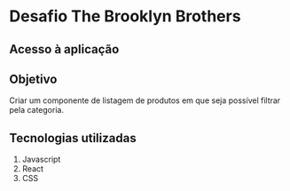 # Desafio The Brooklyn Brothers

## Acesso à aplicação

## Objetivo
Criar um componente de listagem de produtos em que seja possível filtrar pela categoria.

## Tecnologias utilizadas
1. Javascript
2. React
3. CSS